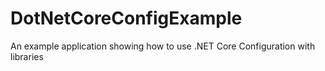 # DotNetCoreConfigExample
An example application showing how to use .NET Core Configuration with libraries
